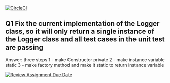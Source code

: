 [![CircleCI](https://dl.circleci.com/status-badge/img/circleci/MgCbUo4KVR1PBi7adAu6CL/EebV4reBfr9Fr72hCwsAEH/tree/main.svg?style=svg&circle-token=7bbad35d97c4079ff67208c34bac5a967ce72e29)](https://dl.circleci.com/status-badge/redirect/circleci/MgCbUo4KVR1PBi7adAu6CL/EebV4reBfr9Fr72hCwsAEH/tree/main)


## Q1 Fix the current implementation of the Logger class, so it will only return a single instance of the Logger class and all test cases in the unit test are passing
Answer: three steps
1 - make Constructor private
2 - make instance variable static
3 -  make factory method and make it static to return instance variable 



[![Review Assignment Due Date](https://classroom.github.com/assets/deadline-readme-button-24ddc0f5d75046c5622901739e7c5dd533143b0c8e959d652212380cedb1ea36.svg)](https://classroom.github.com/a/SEECbqfh)

